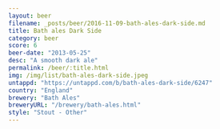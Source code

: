 ```yaml
---
layout: beer
filename: _posts/beer/2016-11-09-bath-ales-dark-side.md
title: Bath ales Dark Side
category: beer
score: 6
beer-date: "2013-05-25"
desc: "A smooth dark ale"
permalink: /beer/:title.html
img: /img/list/bath-ales-dark-side.jpeg
untappd: "https://untappd.com/b/bath-ales-dark-side/6247"
country: "England"
brewery: "Bath Ales"
breweryURL: "/brewery/bath-ales.html"
style: "Stout - Other"
---
```

